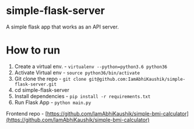 # simple-flask-server
A simple flask app that works as an API server.

# How to run
1. Create a virtual env. - `virtualenv --python=python3.6 python36`
2. Activate Virtual env - `source python36/bin/activate`
3. Git clone the repo - `git clone git@github.com:IamAbhiKaushik/simple-flask-server.git`
4. cd simple-flask-server
5. Install dependencies - `pip install -r requirements.txt`
6. Run Flask App - `python main.py`

Frontend repo - [https://github.com/IamAbhiKaushik/simple-bmi-calculator](https://github.com/IamAbhiKaushik/simple-bmi-calculator)
